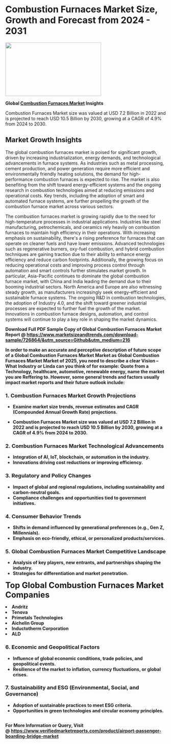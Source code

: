 <H1>Combustion Furnaces Market Size, Growth and Forecast from 2024 - 2031</H1><img class="aligncenter size-medium wp-image-584254" src="https://thirdeyenews.in/wp-content/uploads/2024/09/Global-Market-Research-300x168.jpeg" alt="" width="300" height="168" /><p><strong>Global&nbsp;<a href="https://www.marketsizeandtrends.com/download-sample/726864/&amp;utm_source=Github&utm_medium=216">Combustion Furnaces Market</a> Insights</strong></p><p>Combustion Furnaces Market size was valued at USD 7.2 Billion in 2022 and is projected to reach USD 10.5 Billion by 2030, growing at a CAGR of 4.9% from 2024 to 2030.</p><p><h2>Market Growth Insights</h2> <p>The global combustion furnaces market is poised for significant growth, driven by increasing industrialization, energy demands, and technological advancements in furnace systems. As industries such as metal processing, cement production, and power generation require more efficient and environmentally friendly heating solutions, the demand for high-performance combustion furnaces is expected to rise. The market is also benefiting from the shift toward energy-efficient systems and the ongoing research in combustion technologies aimed at reducing emissions and operational costs. Key trends, including the adoption of smart and automated furnace systems, are further propelling the growth of the combustion furnace market across various sectors.</p> <p><strong></strong></p> <p>The combustion furnaces market is growing rapidly due to the need for high-temperature processes in industrial applications. Industries like steel manufacturing, petrochemicals, and ceramics rely heavily on combustion furnaces to maintain high efficiency in their operations. With increasing emphasis on sustainability, there's a rising preference for furnaces that can operate on cleaner fuels and have lower emissions. Advanced technologies such as regenerative burners, oxy-fuel combustion, and hybrid combustion techniques are gaining traction due to their ability to enhance energy efficiency and reduce carbon footprints. Additionally, the growing focus on reducing operational costs and improving process control through automation and smart controls further stimulates market growth. In particular, Asia-Pacific continues to dominate the global combustion furnace market, with China and India leading the demand due to their booming industrial sectors. North America and Europe are also witnessing steady growth, as manufacturers increasingly seek energy-efficient and sustainable furnace systems. The ongoing R&D in combustion technologies, the adoption of Industry 4.0, and the shift toward greener industrial processes are expected to further fuel the growth of the market. Innovations in combustion furnace designs, automation, and control systems will continue to play a key role in shaping the market dynamics. <p><strong></p><p><span class=""><strong>Download Full PDF Sample Copy of Global Combustion Furnaces Market Report</strong> @ <a href="https://www.marketsizeandtrends.com/download-sample/726864/&amp;utm_source=Github&utm_medium=216" target="_blank">https://www.marketsizeandtrends.com/download-sample/726864/&amp;utm_source=Github&utm_medium=216</a></span></p><p>In order to make an accurate and perceptive description of future scope of a Global&nbsp;Combustion Furnaces Market Market as Global&nbsp;Combustion Furnaces Market Market of 2025, you need to describe a clear Vision &ndash; What Industry or Linda can you think of for example: Quote from a Technology, healthcare, automotive, renewable energy, name the market you are Reffering to. However, some general trends and factors usually impact market reports and their future outlook include:</p><h3>1.&nbsp;<strong>Combustion Furnaces Market Growth Projections</strong></h3><ul><li>Examine market size trends, revenue estimates and CAGR (Compounded Annual Growth Rate) projections.</li><li><p>Combustion Furnaces Market size was valued at USD 7.2 Billion in 2022 and is projected to reach USD 10.5 Billion by 2030, growing at a CAGR of 4.9% from 2024 to 2030.</p></li></ul><h3>2.&nbsp;<strong>Combustion Furnaces Market Technological Advancements</strong></h3><ul><li>Integration of AI, IoT, blockchain, or automation in the industry.</li><li>Innovations driving cost reductions or improving efficiency.</li></ul><h3>3.&nbsp;<strong>Regulatory and Policy Changes</strong></h3><ul><li>Impact of global and regional regulations, including sustainability and carbon-neutral goals.</li><li>Compliance challenges and opportunities tied to government initiatives.</li></ul><h3>4.&nbsp;<strong>Consumer Behavior Trends</strong></h3><ul><li>Shifts in demand influenced by generational preferences (e.g., Gen Z, Millennials).</li><li>Emphasis on eco-friendly, ethical, or personalized products/services.</li></ul><h3>5.&nbsp;<strong>Global Combustion Furnaces Market Competitive Landscape</strong></h3><ul><li>Analysis of key players, new entrants, and partnerships shaping the industry.</li><li>Strategies for differentiation and market penetration.</li></ul><p data-pm-slice="1 1 []"><span style="color: inherit; font-family: inherit; font-size: 25px;">Top Global Combustion Furnaces Market Companies</span></p><div class="" data-test-id=""><p><li>Andritz</li><li> Tenova</li><li> Primetals Technologies</li><li> Aichelin Group</li><li> Inductotherm Corporation</li><li> ALD</li></p></div><h3>6.&nbsp;<strong>Economic and Geopolitical Factors</strong></h3><ul><li>Influence of global economic conditions, trade policies, and geopolitical events.</li><li>Resilience of the market to inflation, currency fluctuations, or global crises.</li></ul><h3>7.&nbsp;<strong>Sustainability and ESG (Environmental, Social, and Governance)</strong></h3><ul><li>Adoption of sustainable practices to meet ESG criteria.</li><li>Opportunities in green technologies and circular economy principles.</li></ul><h2><strong style="font-size: 14px;">For More Information or Query, Visit @&nbsp;</strong><a style="background-color: #ffffff; font-size: 14px;" href="https://www.marketsizeandtrends.com/report/combustion-furnaces-market/" target="_blank">https://www.verifiedmarketreports.com/product/airport-passenger-boarding-bridge-market</a></h2>
